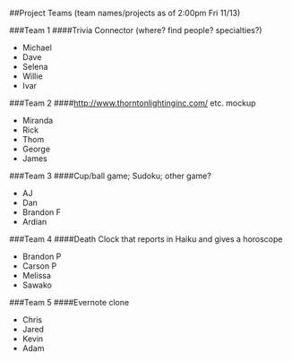 ##Project Teams (team names/projects as of 2:00pm Fri 11/13)

###Team 1
####Trivia Connector (where? find people? specialties?)
* Michael
* Dave
* Selena
* Willie
* Ivar

###Team 2
####http://www.thorntonlightinginc.com/ etc. mockup
* Miranda
* Rick
* Thom
* George
* James

###Team 3
####Cup/ball game; Sudoku; other game?
* AJ
* Dan
* Brandon F
* Ardian

###Team 4
####Death Clock that reports in Haiku and gives a horoscope
* Brandon P
* Carson P
* Melissa
* Sawako

###Team 5
####Evernote clone
* Chris
* Jared
* Kevin
* Adam
